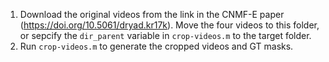 1. Download the original videos from the link in the CNMF-E paper (https://doi.org/10.5061/dryad.kr17k). Move the four videos to this folder, or sepcify the `dir_parent` variable in `crop-videos.m` to the target folder.
2. Run `crop-videos.m` to generate the cropped videos and GT masks.